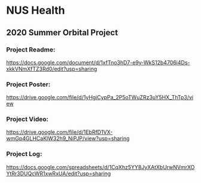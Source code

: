 # NUS Health
## 2020 Summer Orbital Project

### Project Readme: 
https://docs.google.com/document/d/1xfTno3hD7-e9y-WkS12b4706i4Ds-xkkVNmXfTZ3Rd0/edit?usp=sharing
### Project Poster: 
https://drive.google.com/file/d/1yHgiCypPa_2P5oTWuZRz3uY5HX_ThTp3/view
### Project Video: 
https://drive.google.com/file/d/1EbRfD1VX-wmGp4GLHCaKlW32h9_NiPJP/view?usp=sharing
### Project Log: 
https://docs.google.com/spreadsheets/d/1CqXhz5YY8JyXAtXbUrwNVmrXOYtRr3DUQcWR1xwRxUA/edit?usp=sharing

